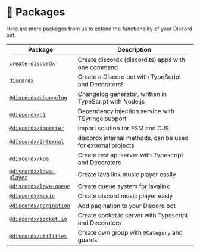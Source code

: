 # 🧮 Packages

Here are more packages from us to extend the functionality of your Discord bot.

| Package                                      | Description                                                   |
| -------------------------------------------- | --------------------------------------------------------------|
| [`create-discordx`](/docs/create-discordx)   | Create discordx (discord.ts) apps with one command            |
| [`discordx`](/docs/discordx)                 | Create a Discord bot with TypeScript and Decorators!          |
| [`@discordx/changelog`](/docs/changelog)     | Changelog generator, written in TypeScript with Node.js       |
| [`@discordx/di`](/docs/di)                   | Dependency injection service with TSyringe support            |
| [`@discordx/importer`](/docs/importer)       | Import solution for ESM and CJS                               |
| [`@discordx/internal`](/docs/internal)       | discordx internal methods, can be used for external projects  |
| [`@discordx/koa`](/docs/koa)                 | Create rest api server with Typescript and Decorators         |
| [`@discordx/lava-player`](/docs/lava-player) | Create lava link music player easily                          |
| [`@discordx/lava-queue`](/docs/lava-queue)   | Create queue system for lavalink                              |
| [`@discordx/music`](/docs/music)             | Create discord music player easly                             |
| [`@discordx/pagination`](/docs/pagination)   | Add pagination to your Discord bot                            |
| [`@discordx/socket.io`](/docs/socket.io)     | Create socket.io server with Typescript and Decorators        |
| [`@discordx/utilities`](/docs/utilities)     | Create own group with `@Category` and guards                  |
